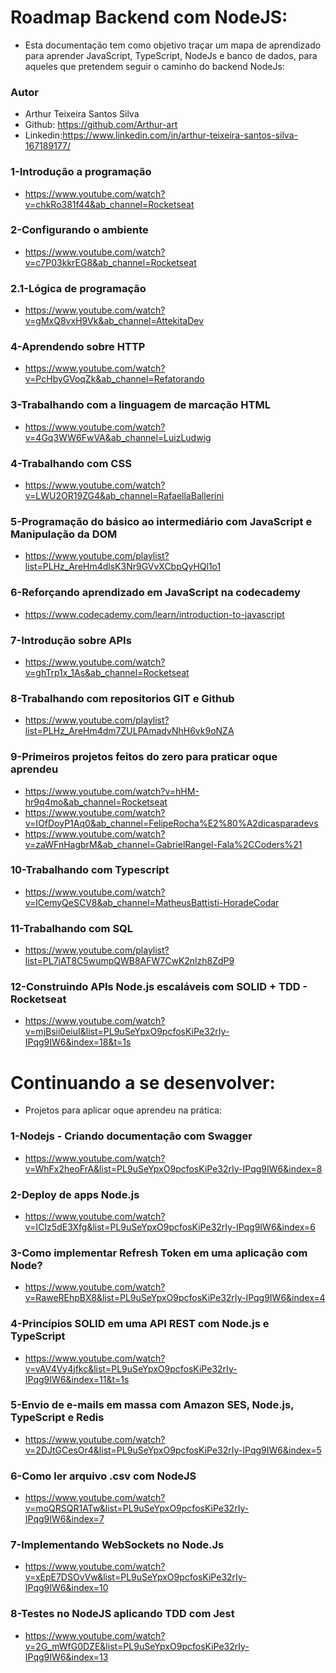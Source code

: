 # Roadmap Backend com NodeJS:
- Esta documentação tem como objetivo traçar um mapa de aprendizado para aprender JavaScript, TypeScript, NodeJs e banco de dados, para aqueles que pretendem seguir o caminho do backend NodeJs:

### Autor 
- Arthur Teixeira Santos Silva
- Github: https://github.com/Arthur-art
- Linkedin:https://www.linkedin.com/in/arthur-teixeira-santos-silva-167189177/

### 1-Introdução a programação
- https://www.youtube.com/watch?v=chkRo381f44&ab_channel=Rocketseat

### 2-Configurando o ambiente 
- https://www.youtube.com/watch?v=c7P03kkrEG8&ab_channel=Rocketseat

### 2.1-Lógica de programação
- https://www.youtube.com/watch?v=gMxQ8vxH9Vk&ab_channel=AttekitaDev

### 4-Aprendendo sobre HTTP
- https://www.youtube.com/watch?v=PcHbyGVoqZk&ab_channel=Refatorando

### 3-Trabalhando com a linguagem de marcação HTML
- https://www.youtube.com/watch?v=4Gq3WW6FwVA&ab_channel=LuizLudwig

### 4-Trabalhando com CSS
- https://www.youtube.com/watch?v=LWU2OR19ZG4&ab_channel=RafaellaBallerini

### 5-Programação do básico ao intermediário com JavaScript e Manipulação da DOM
- https://www.youtube.com/playlist?list=PLHz_AreHm4dlsK3Nr9GVvXCbpQyHQl1o1

### 6-Reforçando aprendizado em JavaScript na codecademy
- https://www.codecademy.com/learn/introduction-to-javascript

### 7-Introdução sobre APIs
- https://www.youtube.com/watch?v=ghTrp1x_1As&ab_channel=Rocketseat

### 8-Trabalhando com repositorios GIT e Github
- https://www.youtube.com/playlist?list=PLHz_AreHm4dm7ZULPAmadvNhH6vk9oNZA

### 9-Primeiros projetos feitos do zero para praticar oque aprendeu
- https://www.youtube.com/watch?v=hHM-hr9q4mo&ab_channel=Rocketseat
- https://www.youtube.com/watch?v=IOfDoyP1Aq0&ab_channel=FelipeRocha%E2%80%A2dicasparadevs
- https://www.youtube.com/watch?v=zaWFnHagbrM&ab_channel=GabrielRangel-Fala%2CCoders%21

### 10-Trabalhando com Typescript
- https://www.youtube.com/watch?v=lCemyQeSCV8&ab_channel=MatheusBattisti-HoradeCodar

### 11-Trabalhando com SQL
- https://www.youtube.com/playlist?list=PL7iAT8C5wumpQWB8AFW7CwK2nlzh8ZdP9

### 12-Construindo APIs Node.js escaláveis com SOLID + TDD - Rocketseat
- https://www.youtube.com/watch?v=mjBsii0eiuI&list=PL9uSeYpxO9pcfosKiPe32rIy-IPqg9IW6&index=18&t=1s

# Continuando a se desenvolver:
- Projetos para aplicar oque aprendeu na prática:

### 1-Nodejs - Criando documentação com Swagger
- https://www.youtube.com/watch?v=WhFx2heoFrA&list=PL9uSeYpxO9pcfosKiPe32rIy-IPqg9IW6&index=8

### 2-Deploy de apps Node.js
- https://www.youtube.com/watch?v=ICIz5dE3Xfg&list=PL9uSeYpxO9pcfosKiPe32rIy-IPqg9IW6&index=6

### 3-Como implementar Refresh Token em uma aplicação com Node? 
- https://www.youtube.com/watch?v=RaweREhpBX8&list=PL9uSeYpxO9pcfosKiPe32rIy-IPqg9IW6&index=4

### 4-Princípios SOLID em uma API REST com Node.js e TypeScript
- https://www.youtube.com/watch?v=vAV4Vy4jfkc&list=PL9uSeYpxO9pcfosKiPe32rIy-IPqg9IW6&index=11&t=1s

### 5-Envio de e-mails em massa com Amazon SES, Node.js, TypeScript e Redis
- https://www.youtube.com/watch?v=2DJtGCesOr4&list=PL9uSeYpxO9pcfosKiPe32rIy-IPqg9IW6&index=5

### 6-Como ler arquivo .csv com NodeJS
- https://www.youtube.com/watch?v=moQRSQR1ATw&list=PL9uSeYpxO9pcfosKiPe32rIy-IPqg9IW6&index=7

### 7-Implementando WebSockets no Node.Js
- https://www.youtube.com/watch?v=xEpE7DSOvVw&list=PL9uSeYpxO9pcfosKiPe32rIy-IPqg9IW6&index=10

### 8-Testes no NodeJS aplicando TDD com Jest
- https://www.youtube.com/watch?v=2G_mWfG0DZE&list=PL9uSeYpxO9pcfosKiPe32rIy-IPqg9IW6&index=13

